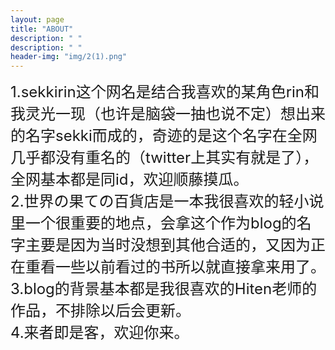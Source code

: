 ```yaml
---
layout: page
title: "ABOUT"
description: " " 
description: " " 
header-img: "img/2(1).png"
---
```


<font size="5">1.sekkirin这个网名是结合我喜欢的某角色rin和我灵光一现（也许是脑袋一抽也说不定）想出来的名字sekki而成的，奇迹的是这个名字在全网几乎都没有重名的（twitter上其实有就是了），全网基本都是同id，欢迎顺藤摸瓜。<font><br>
<font size="5">2.世界の果ての百貨店是一本我很喜欢的轻小说里一个很重要的地点，会拿这个作为blog的名字主要是因为当时没想到其他合适的，又因为正在重看一些以前看过的书所以就直接拿来用了。<font><br>
<font size="5">3.blog的背景基本都是我很喜欢的Hiten老师的作品，不排除以后会更新。<font><br>
<font size="5">4.来者即是客，欢迎你来。<font><br>

